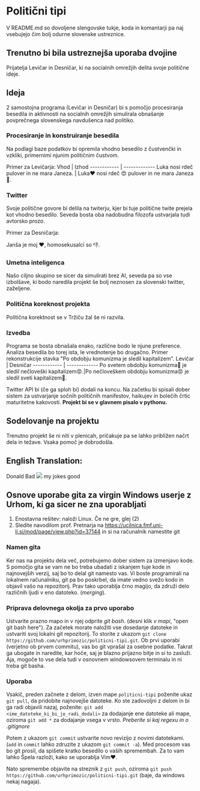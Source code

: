 # Politični tipi
V README.md so dovoljene slengovske tukje, koda in komantarji pa naj vsebujejo čim bolj odurne slovenske ustreznice. 

## Trenutno bi bila ustreznejša uporaba dvojine
Prijatelja Levičar in Desničar, ki na socialnih omrežjih delita svoje politične ideje.

## Ideja
2 samostojna programa (Levičar in Desničar) bi s pomočjo procesiranja besedila in aktivnosti na socialnih omrežjih simulirala obnašanje povprečnega slovenskega navdušenca nad politiko.
### Procesiranje in konstruiranje besedila
Na podlagi baze podatkov bi opremila vhodno besedilo z čustvenčki in vzkliki, primernimi njunim političnim čustvom.

Primer za Levičarja:
Vhod | Izhod
------------ | -------------
Luka nosi rdeč pulover in  ne mara Janeza. | Luka:heart: nosi rdeč :heart_eyes: pulover in ne mara Janeza :poop:.
### Twitter
Svoje politične govore bi delila na twiterju, kjer bi tuje politične twite prejela kot vhodno besedilo. Seveda bosta oba nadobudna filozofa ustvarjala tudi avtorsko prozo.

Primer za Desničarja:

Janša je moj :heart:, homosekusalci so :thumbsdown:.
### Umetna inteligenca
Našo ciljno skupino se sicer da simulirati brez AI, seveda pa so vse izbolšave, ki bodo naredila projekt še bolj neznosen za slovenski twitter, zaželjene.
### Politična koreknost projekta
Politična korektnost se v Tržiču žal še ni razvila.
### Izvedba
Programa se bosta obnašala enako, različne bodo le njune preference. Analiza besedila bo torej ista, le vrednotenje bo drugačno.
Primer rekonstrukcije stavka "Po obdobju komunizma je sledil kapitalizem".
Levičar | Desničar
------------ | -------------
Po svetem obdobju komunizma:purple_heart: je sledil nečloveški kapitalizem:rage:.|Po nečloveškem obdobju komunizma:rage: je sledil sveti kapitalizem:purple_heart:.

Twitter API bi (če ga sploh bi) dodali na koncu. Na začetku bi spisali dober sistem za ustvarjanje sočnih političnih manifestov, haikujev in bolečih črtic maturitetne kakovosti. 
**Projekt bi se v glavnem pisalo v pythonu.**
## Sodelovanje na projektu
Trenutno projekt še ni niti v plenicah, pričakuje pa se lahko približen načrt dela in težave. Vsaka pomoč je dobrodošla.

## English Translation:
Donald Bad <img src="https://render.githubusercontent.com/render/math?math=\iff"> my jokes good



## Osnove uporabe gita za virgin Windows userje z Urhom, ki ga sicer ne zna uporabljati
1. Enostavna rešitev: naloži Linux. Če ne gre, glej (2)
2. Sledite navodilom prof. Pretnarja na https://ucilnica.fmf.uni-lj.si/mod/page/view.php?id=37144 in si na računalnik namestite git
### Namen gita
Ker nas na projektu dela več, potrebujemo dober sistem za izmenjavo kode. S pomočjo gita se vam ne bo treba ubadati z iskanjem tuje kode in najnovejših verzij, saj bo to delal git namesto vas. Vi boste programirali na lokalnem računalniku, git pa bo poskrbel, da imate vedno svežo kodo in objavil vašo na repozitorij. Prav tako uporablja črno magijo, da združi delo različnih ljudi v eno datoteko. (*merging*).
### Priprava delovnega okolja za prvo uporabo
Ustvarite prazno mapo in v njej odprite *git bash*. (desni klik *v mapi*, "open git bash here"). Za začetek morate naložiti vse dosedanje datoteke in ustvariti svoj lokalni git repozitorij. To storite z ukazom `git clone https://github.com/urhprimozic/politicni-tipi.git`.
Ob prvi uporabi (verjetno ob prvem commitu), vas bo git vprašal za osebne podatke. Takrat ga ubogate in naredite, kar hoče, saj je blazno prijazno bitje in si to zasluži.
Aja, mogoče to vse dela tudi v osnovnem windowsovem terminalu in ni treba git basha.
### Uporaba
Vsakič, preden začnete z delom, izven mape `politicni-tipi` poženite ukaz `git pull`, da pridobite najnovejše datoteke. Ko ste zadovoljni z delom in bi ga radi objavili nazaj, poženite:
`git add <ime_datoteke_ki_bi_jo_radi_dodali>` za dodajanje ene datoteke ali mape, oziroma
`git add *` za dodajanje vsega v vrsto. _Preberite si kaj  regexu in o .gitignore_

Potem z ukazom `git commit` ustvarite novo revizijo z novimi datotekami. (`add` in `commit` lahko zdruzite z ukazom `git commit -a`).
Med procesom vas bo git prosil, da spišete kratko besedilo o vaših spremembah. Za to vam lahko Špela razloži, kako se uporablja Vim:heart:.

Nato spremembe objavite na streznik z `git push`, oziroma `git push https://github.com/urhprimozic/politicni-tipi.git` (baje, da windows nekaj nagaja).
